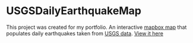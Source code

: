 # USGSDailyEarthquakeMap
This project was created for my portfolio. An interactive [mapbox map](https://www.mapbox.com/) that populates daily earthquakes taken from [USGS data](https://earthquake.usgs.gov/earthquakes/feed/v1.0/geojson.php).
[View it here](https://ktndwn.github.io/USGSDailyEarthquakeMap/)
